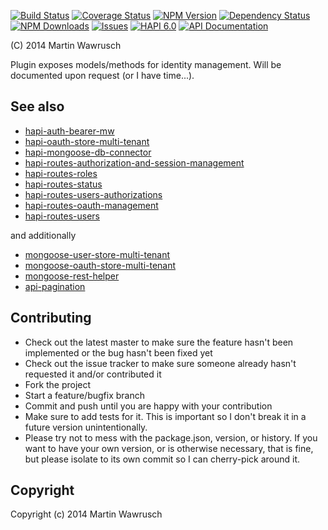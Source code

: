 [![Build Status](https://travis-ci.org/codedoctor/hapi-oauth-store-multi-tenant.svg?branch=master)](https://travis-ci.org/codedoctor/hapi-oauth-store-multi-tenant)
[![Coverage Status](https://img.shields.io/coveralls/codedoctor/hapi-oauth-store-multi-tenant.svg)](https://coveralls.io/r/codedoctor/hapi-oauth-store-multi-tenant)
[![NPM Version](http://img.shields.io/npm/v/hapi-oauth-store-multi-tenant.svg)](https://www.npmjs.org/package/hapi-oauth-store-multi-tenant)
[![Dependency Status](https://gemnasium.com/codedoctor/hapi-oauth-store-multi-tenant.svg)](https://gemnasium.com/codedoctor/hapi-oauth-store-multi-tenant)
[![NPM Downloads](http://img.shields.io/npm/dm/hapi-oauth-store-multi-tenant.svg)](https://www.npmjs.org/package/hapi-oauth-store-multi-tenant)
[![Issues](http://img.shields.io/github/issues/codedoctor/hapi-oauth-store-multi-tenant.svg)](https://github.com/codedoctor/hapi-oauth-store-multi-tenant/issues)
[![HAPI 6.0](http://img.shields.io/badge/hapi-6.0-blue.svg)](http://hapijs.com)
[![API Documentation](http://img.shields.io/badge/API-Documentation-ff69b4.svg)](http://coffeedoc.info/github/codedoctor/hapi-oauth-store-multi-tenant)

(C) 2014 Martin Wawrusch

Plugin exposes models/methods for identity management. Will be documented upon request (or I have time...).


## See also

* [hapi-auth-bearer-mw](https://github.com/codedoctor/hapi-auth-bearer-mw)
* [hapi-oauth-store-multi-tenant](https://github.com/codedoctor/hapi-oauth-store-multi-tenant)
* [hapi-mongoose-db-connector](https://github.com/codedoctor/hapi-mongoose-db-connector)
* [hapi-routes-authorization-and-session-management](https://github.com/codedoctor/hapi-routes-authorization-and-session-management)
* [hapi-routes-roles](https://github.com/codedoctor/hapi-routes-roles)
* [hapi-routes-status](https://github.com/codedoctor/hapi-routes-status)
* [hapi-routes-users-authorizations](https://github.com/codedoctor/hapi-routes-users-authorizations)
* [hapi-routes-oauth-management](https://github.com/codedoctor/hapi-routes-oauth-management)
* [hapi-routes-users](https://github.com/codedoctor/hapi-routes-users)

and additionally

* [mongoose-user-store-multi-tenant](https://github.com/codedoctor/mongoose-user-store-multi-tenant)
* [mongoose-oauth-store-multi-tenant](https://github.com/codedoctor/mongoose-oauth-store-multi-tenant)
* [mongoose-rest-helper](https://github.com/codedoctor/mongoose-rest-helper)
* [api-pagination](https://github.com/codedoctor/api-pagination)


## Contributing
 
* Check out the latest master to make sure the feature hasn't been implemented or the bug hasn't been fixed yet
* Check out the issue tracker to make sure someone already hasn't requested it and/or contributed it
* Fork the project
* Start a feature/bugfix branch
* Commit and push until you are happy with your contribution
* Make sure to add tests for it. This is important so I don't break it in a future version unintentionally.
* Please try not to mess with the package.json, version, or history. If you want to have your own version, or is otherwise necessary, that is fine, but please isolate to its own commit so I can cherry-pick around it.

## Copyright

Copyright (c) 2014 Martin Wawrusch 
